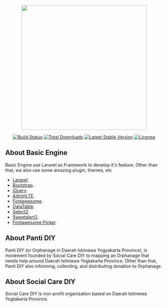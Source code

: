 <p align="center"><img src="https://res.cloudinary.com/dtfbvvkyp/image/upload/v1566331377/laravel-logolockup-cmyk-red.svg" width="400"></p>

<p align="center">
<a href="https://travis-ci.org/laravel/framework"><img src="https://travis-ci.org/laravel/framework.svg" alt="Build Status"></a>
<a href="https://packagist.org/packages/laravel/framework"><img src="https://poser.pugx.org/laravel/framework/d/total.svg" alt="Total Downloads"></a>
<a href="https://packagist.org/packages/laravel/framework"><img src="https://poser.pugx.org/laravel/framework/v/stable.svg" alt="Latest Stable Version"></a>
<a href="https://packagist.org/packages/laravel/framework"><img src="https://poser.pugx.org/laravel/framework/license.svg" alt="License"></a>
</p>

## About Basic Engine

Basic Engine use Laravel as Framework to develop it's feature. Other than that, we also use some amazing plugin, themes, etc

- [Laravel](https://laravel.com).
- [Bootstrap](https://getbootstrap.com/).
- [jQuery](https://jquery.com/).
- [AdminLTE](https://adminlte.io/).
- [Fontawesome](https://fontawesome.com/).
- [DataTable](https://datatables.net/).
- [Select2](https://select2.org/).
- [Sweetalert2](https://sweetalert2.github.io/).
- [Fontawesome Picker](https://itsjavi.com/fontawesome-iconpicker/).

## About Panti DIY
Panti DIY (or Orphanage in Daerah Istimewa Yogyakarta Province), is movement founded by Social Care DIY to mapping an Orphanage that needs help around Daerah Istimewa Yogtakarta Province. Other than that, Panti DIY also informing, collecting, and distributing donation to Orphanage.

## About Social Care DIY
Social Care DIY is non-profit organization based on Daerah Istimewa Yogtakarta Province.